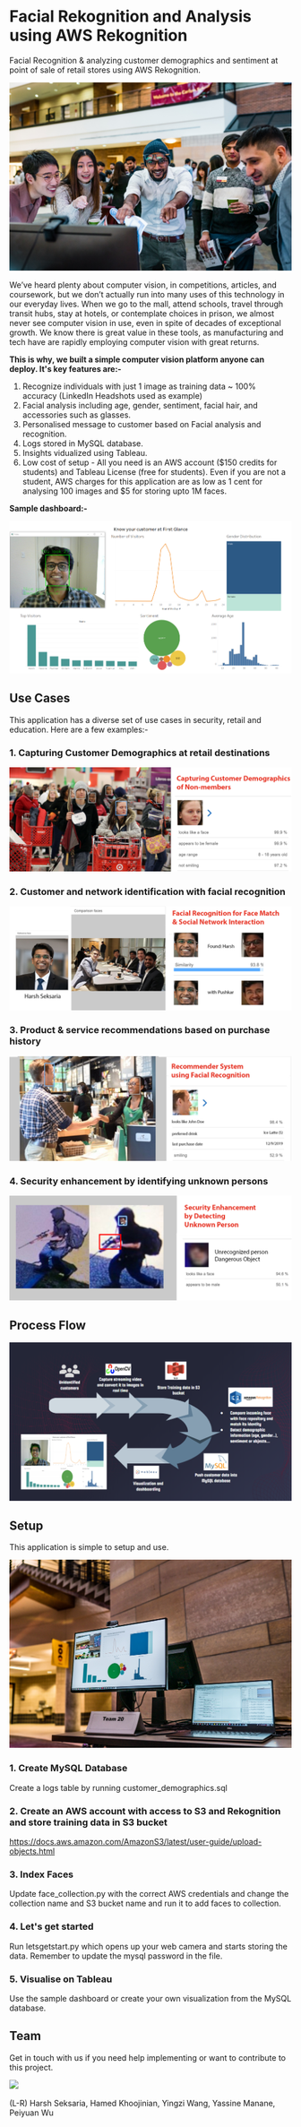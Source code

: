 # Facial Rekognition and Analysis using AWS Rekognition

Facial Recognition & analyzing customer demographics and sentiment at point of sale of retail stores using AWS Rekognition.

![](images/_HAR6666-2.jpg)

We’ve heard plenty about computer vision, in competitions, articles, and coursework, but we don’t actually run into many uses of this technology in our everyday lives. When we go to the mall, attend schools, travel through transit hubs, stay at hotels, or contemplate choices in prison, we almost never see computer vision in use, even in spite of decades of exceptional growth. We know there is great value in these tools, as manufacturing and tech have are rapidly employing computer vision with great returns.

**This is why, we built a simple computer vision platform anyone can deploy. It's key features are:-**

1. Recognize individuals with just 1 image as training data ~ 100% accuracy (LinkedIn Headshots used as example)
2. Facial analysis including age, gender, sentiment, facial hair, and accessories such as glasses.
3. Personalised message to customer based on Facial analysis and recognition.
4. Logs stored in MySQL database.
5. Insights vidualized using Tableau.
6. Low cost of setup - All you need is an AWS account ($150 credits for students) and Tableau License (free for students). Even if you are not a student, AWS charges for this application are as low as 1 cent for analysing 100 images and $5 for storing upto 1M faces.

**Sample dashboard:-**

![](images/dashboard.png)

## Use Cases 

This application has a diverse set of use cases in security, retail and education. Here are a few examples:-

### 1. Capturing Customer Demographics at retail destinations

![](https://github.com/harshseksaria1/Customer-analytics-with-AWS-Rekognition/blob/master/use%20case%20images/1.jpg)

### 2. Customer and network identification with facial recognition

![](https://github.com/harshseksaria1/Customer-analytics-with-AWS-Rekognition/blob/master/use%20case%20images/2.jpg)

### 3. Product & service recommendations based on purchase history

![](https://github.com/harshseksaria1/Customer-analytics-with-AWS-Rekognition/blob/master/use%20case%20images/3.jpg)

### 4. Security enhancement by identifying unknown persons

![](https://github.com/harshseksaria1/Customer-analytics-with-AWS-Rekognition/blob/master/use%20case%20images/4.jpg)

## Process Flow

![](images/process.png)

## Setup

This application is simple to setup and use.

![](images/_HAR6627-2.jpg)

### 1. Create MySQL Database

Create a logs table by running customer_demographics.sql

### 2. Create an AWS account with access to S3 and Rekognition and store training data in S3 bucket

https://docs.aws.amazon.com/AmazonS3/latest/user-guide/upload-objects.html

### 3. Index Faces

Update face_collection.py with the correct AWS credentials and change the collection name and S3 bucket name and run it to add faces to collection.

### 4. Let's get started

Run letsgetstart.py which opens up your web camera and starts storing the data. Remember to update the mysql password in the file.

### 5. Visualise on Tableau

Use the sample dashboard or create your own visualization from the MySQL database.

## Team

Get in touch with us if you need help implementing or want to contribute to this project.

![](images/_HAR6662-2.jpg)

(L-R) Harsh Seksaria, Hamed Khoojinian, Yingzi Wang, Yassine Manane, Peiyuan Wu
